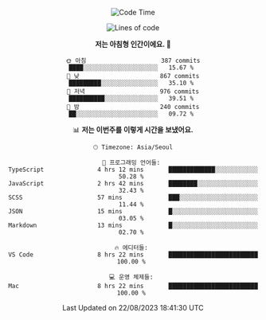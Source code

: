 <div align='center'>
 
<!--START_SECTION:waka-->
![Code Time](http://img.shields.io/badge/Code%20Time-2%2C876%20hrs%2050%20mins-blue)

![Lines of code](https://img.shields.io/badge/%EC%A0%80%EB%8A%94%20%EC%97%AC%ED%83%9C%EA%B9%8C%EC%A7%80%20-1.2%20million%20%EC%A4%84%EC%9D%98%20%EC%BD%94%EB%93%9C%EB%A5%BC%20%EC%9E%91%EC%84%B1%ED%96%88%EC%96%B4%EC%9A%94.-blue)

**저는 아침형 인간이에요. 🐤** 

```text
🌞 아침                     387 commits         ████░░░░░░░░░░░░░░░░░░░░░   15.67 % 
🌆 낮　                     867 commits         █████████░░░░░░░░░░░░░░░░   35.10 % 
🌃 저녁                     976 commits         ██████████░░░░░░░░░░░░░░░   39.51 % 
🌙 밤　                     240 commits         ██░░░░░░░░░░░░░░░░░░░░░░░   09.72 % 
```


📊 **저는 이번주를 이렇게 시간을 보냈어요.** 

```text
🕑︎ Timezone: Asia/Seoul

💬 프로그래밍 언어들: 
TypeScript               4 hrs 12 mins       █████████████░░░░░░░░░░░░   50.28 % 
JavaScript               2 hrs 42 mins       ████████░░░░░░░░░░░░░░░░░   32.43 % 
SCSS                     57 mins             ███░░░░░░░░░░░░░░░░░░░░░░   11.44 % 
JSON                     15 mins             █░░░░░░░░░░░░░░░░░░░░░░░░   03.05 % 
Markdown                 13 mins             █░░░░░░░░░░░░░░░░░░░░░░░░   02.70 % 

🔥 에디터들: 
VS Code                  8 hrs 22 mins       █████████████████████████   100.00 % 

💻 운영 체제들: 
Mac                      8 hrs 22 mins       █████████████████████████   100.00 % 
```


 Last Updated on 22/08/2023 18:41:30 UTC
<!--END_SECTION:waka-->
 </div>
<!---
Emewjin/Emewjin is a ✨ special ✨ repository because its `README.md` (this file) appears on your GitHub profile.
You can click the Preview link to take a look at your changes.
--->
